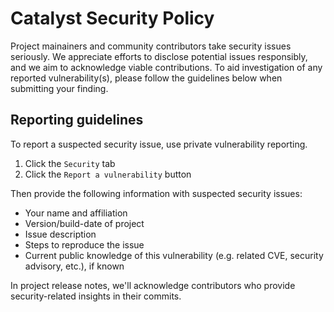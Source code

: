 # Catalyst Security Policy

Project mainainers and community contributors take security issues seriously.
We appreciate efforts to disclose potential issues responsibly, and we aim to acknowledge viable contributions. 
To aid investigation of any reported vulnerability(s), please follow the guidelines below when submitting your finding.

## Reporting guidelines
<!-- Project maintainers: Activate GitHub's built-in private reporting:

https://docs.github.com/en/code-security/security-advisories/working-with-repository-security-advisories/configuring-private-vulnerability-reporting-for-a-repository
-->

To report a suspected security issue, use private vulnerability reporting.

1. Click the `Security` tab
1. Click the `Report a vulnerability` button

Then provide the following information with suspected security issues:

* Your name and affiliation
* Version/build-date of project 
* Issue description
* Steps to reproduce the issue
* Current public knowledge of this vulnerability (e.g. related CVE, security advisory, etc.), if known

In project release notes, we'll acknowledge contributors who provide security-related insights in their commits.
